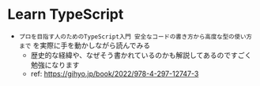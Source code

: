 # Learn TypeScript

- `プロを目指す人のためのTypeScript入門 安全なコードの書き方から高度な型の使い方まで` を実際に手を動かしながら読んでみる
  - 歴史的な経緯や、なぜそう書かれているのかも解説してあるのですごく勉強になります
  - ref: <https://gihyo.jp/book/2022/978-4-297-12747-3>

